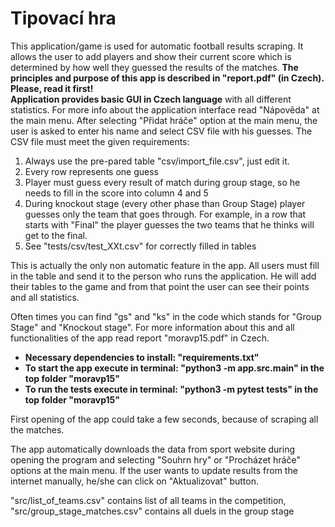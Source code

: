 # Tipovací hra

This application/game is used for automatic football results scraping. It allows the user to add players and show their current score which is determined by how well they guessed the results of the matches. **The principles and purpose of this app is described in "report.pdf" (in Czech). Please, read it first!**\
**Application provides basic GUI in Czech language** with all different statistics. For more info about the application interface read "Nápověda" at the main menu.
After selecting "Přidat hráče" option at the main menu, the user is asked to enter his name and select CSV file with his guesses. The CSV file must meet the given requirements:
    
1.  Always use the pre-pared table "csv/import_file.csv", just edit it.
2.  Every row represents one guess
3.  Player must guess every result of match during group stage, so he needs to fill in the score into column 4 and 5
4.  During knockout stage (every other phase than Group Stage) player guesses only the team that goes through. For example, in a row that starts with "Final" the player guesses the two teams that he thinks will get to the final.
5.  See "tests/csv/test_XXt.csv" for correctly filled in tables
    
This is actually the only non automatic feature in the app. All users must fill in the table and send it to the person who runs the application. He will add their tables to the game and from that point the user can see their points and all statistics.

Often times you can find "gs" and "ks" in the code which stands for "Group Stage" and "Knockout stage". For more information about this and all functionalities of the app read report "moravp15.pdf" in Czech. 


*  **Necessary dependencies to install: "requirements.txt"**
*  **To start the app execute in terminal: "python3 -m app.src.main" in the top folder "moravp15"**
*  **To run the tests execute in terminal: "python3 -m pytest tests" in the top folder "moravp15"**


First opening of the app could take a few seconds, because of scraping all the matches.

The app automatically downloads the data from sport website during opening the program and selecting "Souhrn hry" or "Procházet hráče" options at the main menu. If the user wants to update results from the internet manually, he/she can click on "Aktualizovat" button.

"src/list_of_teams.csv" contains list of all teams in the competition,
"src/group_stage_matches.csv" contains all duels in the group stage
